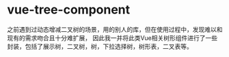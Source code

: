 # vue-tree-component

之前遇到过动态增减二叉树的场景，用的别人的库，但在使用过程中，发现难以和现有的需求吻合且十分难扩展， 因此我一并将此类Vue相关树形组件进行了一些封装，包括了展示树，二叉树，树，下拉选择树，树形表，二叉表等。